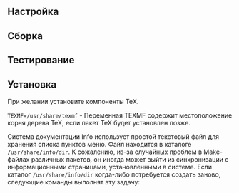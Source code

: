 <pkg :name="'texinfo'" instsize showsbu2></pkg>

## Настройка
<package-script :package="'texinfo'" :type="'configure'"></package-script>

## Сборка
<package-script :package="'texinfo'" :type="'build'"></package-script>

## Тестирование
<package-script :package="'texinfo'" :type="'test'"></package-script>

## Установка

При желании установите компоненты TeX.
<package-script :package="'texinfo'" :type="'install'"></package-script>

``TEXMF=/usr/share/texmf`` - Переменная TEXMF содержит местоположение корня дерева TeX, если пакет TeX будет установлен позже.

Система документации Info использует простой текстовый файл для хранения списка пунктов меню. Файл находится в каталоге ``/usr/share/info/dir``. К сожалению, из-за случайных проблем в Make-файлах различных пакетов, он иногда может выйти из синхронизации с информационными страницами, установленными в системе. Если каталог ``/usr/share/info/dir`` когда-либо потребуется создать заново, следующие команды выполнят эту задачу:
<package-script :package="'texinfo'" :type="'postinstall'"></package-script>


<script>
	new Vue({ el: '#main' })
</script> 
